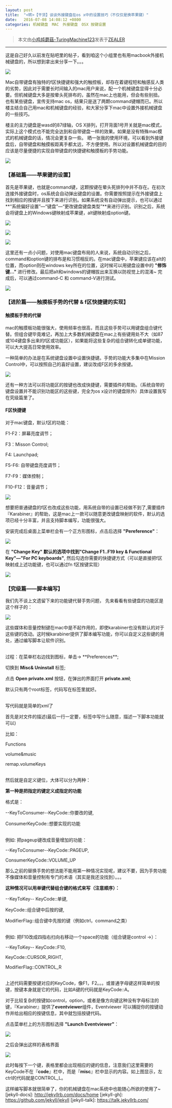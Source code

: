 ```yaml
---
layout: post
title:  "<转>【干货】谈谈外接键盘在os x中的设置技巧（不仅仅是换苹果键）"
date:   2016-07-08 14:08:12 +0800
categories: 机械键盘　MAC　外接键盘　OSX 按键设置
---
```

>  本文由[小鸡炖蘑菇-TuringMachine123](http://www.zealer.com/personal/116610)发表于[ZEALER](http://plus.zealer.com/post/8918#rd)

----

这是自己好久以前发在贴吧里的帖子，看到咱这个小组里也有用macbook外接机械键盘的，所以想到拿出来分享一下。。。

![](http://img0.zealer.com/55/59/2a/d57ec8fb42da28de62a368b3e4.jpg?imageView2/3/w/690/h/0)

Mac自带键盘有独特的f区快捷键和强大的触控板，却存在着键程短和触感反人类的劣势，因此对于需要长时间输入的mac用户来说，配一个机械键盘显得十分必要。但机械键盘大多是按晕头死排布的，虽然在mac上也能用，但会有些别扭。也有某些键盘，宣传支持mac os，结果只是送了两颗command键帽而已。所以楼主结合自己用mac和机械键盘的经验，和大家分享下mac中设置外接机械键盘的一些技巧。

楼主的主力键盘是wasd的87绿轴，OS X排列，打开背面1号开关就是mac模式，实际上这个模式也不能完全达到和自带键盘一样的效果。如果是没有特殊mac模式的机械键盘的话，情况会更复杂一些。
晒一张我的使用环境，可以看到外接键盘后，自带键盘和触摸板距离手都太远，不方便使用。所以对设置机械键盘的目的应该是尽量便捷的实现自带键盘的快捷键和触摸板的手势功能。

![](http://img0.zealer.com/a4/c5/9b/e18a9f211a5a20a774693f9a7a.jpg?imageView2/3/w/690/h/0)

### 【基础篇——苹果键的设置】

首先是苹果键，也就是command键，这颗按键在晕头死排列中并不存在。在初次连接外接键盘时，os系统会自动弹出键盘的设置。你需要按照提示在外接键盘上找到相应的按键并且按下来进行识别。如果系统没有自动弹出提示，也可以通过**“系统偏好设置”—“键盘”—“更改键盘键盘类型”**来进行识别。识别之后，系统会将键盘上的Windows键映射成苹果键，alt键映射成option键。

![](http://img0.zealer.com/9f/10/17/ba2b410339bc34ff81702bb7f4.jpg?imageView2/3/w/690/h/0)

![](http://img0.zealer.com/95/8b/ed/21259db02df18c6117c72734d1.jpg?imageView2/3/w/690/h/0)

![](http://img0.zealer.com/c6/bb/67/aa6af3dc161a089060b4b01003.jpg?imageView2/3/w/690/h/0)

这里还有一点小问题，对使用mac键盘布局的人来说，系统自动识别之后，command和option键的排布是和习惯相反的。在mac键盘中，苹果键应该在alt的位置，而option则在windows key所在的位置，这时候可以用键盘设置中的 **"修饰键…"** 进行修改。最后把alt和windows的键帽拔出来互换以防视觉上的混淆~ 完成后，可以通过command-C 和 command-V进行测试。

![](http://img0.zealer.com/42/c4/85/723d0328ed311a76e7bd20292b.jpg?imageView2/3/w/690/h/0)

### 【进阶篇——触摸板手势的代替 & f区快捷键的实现】

#### 触摸板手势的代替

mac的触摸板功能很强大，使用频率也很高，而且这些手势可以用键盘组合键代替。但组合键毕竟难记，再加上大多数机械键盘在mac上有些键用处不大（如87或104键盘多出来的f区或功能区），如果能将这些复杂的组合键转化成单键功能，可以大大提高日常使用效率。

一种简单的办法是在系统键盘设置中设置快捷键。手势的功能大多集中在Mission Control中，可以按照自己的喜好设置，建议改成F区的多余按键。

![](http://img0.zealer.com/4a/93/37/0c06ae5f6da66fdd72b8336a8b.jpg?imageView2/3/w/690/h/0)

还有一种方法可以将功能区的按键也改成快捷键，需要插件的帮助。（系统自带的键盘设置并不能识别功能区的这些键，完全为os x设计的键盘除外）具体设置我写在究级篇里了。

#### F区快捷键

对于mac键盘，默认f区的功能：

F1-F2：屏幕亮度调节；

F3：Misson Control;

F4: Launchpad;

F5-F6: 自带键盘亮度调节；

F7-F9：媒体控制；

F10-F12：音量调节；

![](http://img0.zealer.com/cd/40/09/e92669780d70fe169c5f9f8581.jpg?imageView2/3/w/690/h/0)

想要把普通键盘的f区也改成这些功能，用系统自带的设置已经做不到了,需要插件『Karabiner』的帮助，这是mac上一款可以随意更改键盘映射的软件，默认的选项已经十分丰富，并且支持脚本编写，功能很强大。

安装完成后桌面上菜单栏会有一个正方形图标，点击后选择 **"Pereference"**：

![](http://img0.zealer.com/04/a5/ab/4f62560ec32232356c2eab5d56.jpg?imageView2/3/w/690/h/0)

在 **"Change Key" **默认的选项中找到**"Change F1..F19 key & Functional Key"—"For PC keyboards"**, 然后勾选你需要的快捷键方式（可以是直接把f区映射成上述功能键，也可以通过fn   f区按键实现）

![](http://img0.zealer.com/a7/4d/50/3e4e9bb3c5f268c6208c00dbc3.jpg?imageView2/3/w/690/h/0)

### 【究级篇——脚本编写】

我们先不谈上文遗留下来的功能键代替手势问题， 先来看看有些键盘的功能区是这个样子的：

![](http://img0.zealer.com/2c/2d/b3/43ee7abec85e94d3c6cd4d1b71.jpg?imageView2/3/w/690/h/0)

这些媒体和音量控制键在mac中是不起作用的，即使karabiner也没有默认的对于这些键的改动。这时候karabiner提供了脚本编写功能，你可以自定义这些键的用处，通过编写脚本让软件识别。

<br/>
过程：在菜单栏右边找到图标，单击-> **Preferences**;

切换到 **Misc& Uninstall** 标签;

点击 **Open private.xml** 按钮，在弹出的界面打开 **private.xml**;

默认只有两个root标签，代码写在标签里就好。

<br/>
写代码就是简单的xml了

首先是对文件的描述(最后一行一定要，标签中写什么随意，描述一下脚本功能就可以)

比如：

Functions

volume&music

remap.volumeKeys

<br/>
然后就是自定义键位，大体可以分为两种：

**第一种是把指定的键定义成指定的功能**

格式是：

--KeyToConsumer--KeyCode::你要改的键,

ConsumerKeyCode::想要实现的功能

<br/>
例如: 把pageup键改成音量增加的功能：

--KeyToConsumer--KeyCode::PAGEUP, 

ConsumerKeyCode::VOLUME_UP

那么之前的替换手势的想法能不能用第一种情况实现呢，建议不要，因为手势功能不像媒体和音量控制有专门的术语（其实是我还没找到）。。。

**这种情况可以用单键代替组合键的格式来写（注意顺序）：**

--KeyToKey-- KeyCode::单键,

KeyCode::组合键中后按的键,

ModifierFlag::组合键中先按的键（例如ctrl，command之类）

<br/>
例如: 把F10改成四指右扫向右移动一个space的功能（组合键是control →）：

--KeyToKey-- KeyCode::F10,

KeyCode::CURSOR_RIGHT,

ModifierFlag::CONTROL_R

<br/>
上述代码需要按键对应的KeyCode，像F1，F2。。。或普通字母键这样简单的按键，按键本身就是它的代码，比如A键的代码就是KeyCode::A。

对于比较复杂的按键如control，option，或者是像方向键这种没有字母标注的键，『Karabiner』提供了**eventviewer**组件，Eventviewer 可以捕捉你的按键动作并给出相应的按键信息，其中就包括按键代码。

点击菜单栏上的方形图标选择 **"Launch Eventviewer"**：

![](http://img0.zealer.com/2a/ac/8e/7269bfdd59b73011eb11c4e2ed.jpg?imageView2/3/w/690/h/0)

之后会弹出这样的表格界面

![](http://img0.zealer.com/3b/5f/d6/b560c07ca5330620d16451a9ab.jpg?imageView2/3/w/690/h/0)

此时每按下一个键，表格里都会出现相应的键的信息，注意我们这里需要的KeyCode不在『**code**』栏中，而是『**misc**』栏中显示的内容。如上图显示，左ctrl的代码就是CONTROL_L。

这样编写脚本就很简单了，你的机械键盘在mac系统中也能随心所欲的使用了~
[jekyll-docs]: http://jekyllrb.com/docs/home
[jekyll-gh]:   https://github.com/jekyll/jekyll
[jekyll-talk]: https://talk.jekyllrb.com/